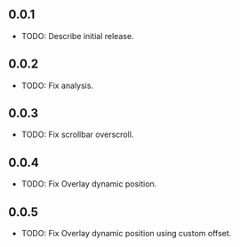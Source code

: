 ## 0.0.1

* TODO: Describe initial release.

## 0.0.2

* TODO: Fix analysis.

## 0.0.3

* TODO: Fix scrollbar overscroll.

## 0.0.4

* TODO: Fix Overlay dynamic position.


## 0.0.5

* TODO: Fix Overlay dynamic position using custom offset.